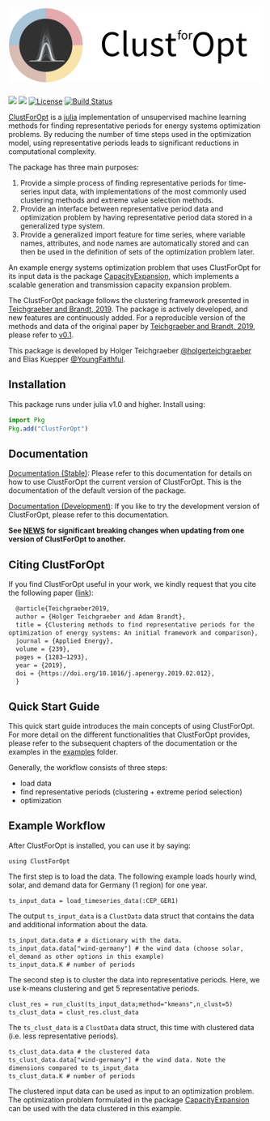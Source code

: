 ﻿![ClustForOpt](docs/src/assets/clust_for_opt_text.svg)
===
[![](https://img.shields.io/badge/docs-stable-blue.svg)](https://holgerteichgraeber.github.io/ClustForOpt.jl/stable)
[![](https://img.shields.io/badge/docs-dev-blue.svg)](https://holgerteichgraeber.github.io/ClustForOpt.jl/dev)
[![License](http://img.shields.io/badge/license-MIT-brightgreen.svg?style=flat)](LICENSE)
[![Build Status](https://travis-ci.com/holgerteichgraeber/ClustForOpt.jl.svg?token=HRFemjSxM1NBCsbHGNDG&branch=master)](https://travis-ci.com/holgerteichgraeber/ClustForOpt.jl)


[ClustForOpt](https://github.com/holgerteichgraeber/ClustForOpt.jl) is a [julia](https://www.juliaopt.com) implementation of unsupervised machine learning methods for finding representative periods for energy systems optimization problems.
By reducing the number of time steps used in the optimization model, using representative periods leads to significant reductions in computational complexity.

The package has three main purposes:
1) Provide a simple process of finding representative periods for time-series input data, with implementations of the most commonly used clustering methods and extreme value selection methods.
2) Provide an interface between representative period data and optimization problem by having representative period data stored in a generalized type system.
3) Provide a generalized import feature for time series, where variable names, attributes, and node names are automatically stored and can then be used in the definition of sets of the optimization problem later.

An example energy systems optimization problem that uses ClustForOpt for its input data is the package [CapacityExpansion](https://github.com/YoungFaithful/CapacityExpansion.jl), which implements a scalable generation and transmission capacity expansion problem.

The ClustForOpt package follows the clustering framework presented in [Teichgraeber and Brandt, 2019](https://doi.org/10.1016/j.apenergy.2019.02.012).
The package is actively developed, and new features are continuously added. For a reproducible version of the methods and data of the original paper by [Teichgraeber and Brandt, 2019](https://doi.org/10.1016/j.apenergy.2019.02.012), please refer to [v0.1](https://github.com/holgerteichgraeber/ClustForOpt.jl/tree/v0.1).

This package is developed by Holger Teichgraeber [@holgerteichgraeber](https://github.com/holgerteichgraeber) and Elias Kuepper [@YoungFaithful](https://github.com/youngfaithful).

## Installation
This package runs under julia v1.0 and higher.
Install using:

```julia
import Pkg
Pkg.add("ClustForOpt")
```

## Documentation
[Documentation (Stable)](https://holgerteichgraeber.github.io/ClustForOpt.jl/stable): Please refer to this documentation for details on how to use ClustForOpt the current version of ClustForOpt. This is the documentation of the default version of the package.

[Documentation (Development)](https://holgerteichgraeber.github.io/ClustForOpt.jl/dev): If you like to try the development version of ClustForOpt, please refer to this documentation.

**See [NEWS](NEWS.md) for significant breaking changes when updating from one version of ClustForOpt to another.**

## Citing ClustForOpt
If you find ClustForOpt useful in your work, we kindly request that you cite the following paper ([link](https://doi.org/10.1016/j.apenergy.2019.02.012)):

```
  @article{Teichgraeber2019,
  author = {Holger Teichgraeber and Adam Brandt},
  title = {Clustering methods to find representative periods for the optimization of energy systems: An initial framework and comparison},
  journal = {Applied Energy},
  volume = {239},
  pages = {1283–1293},
  year = {2019},
  doi = {https://doi.org/10.1016/j.apenergy.2019.02.012},
  }
```

## Quick Start Guide

This quick start guide introduces the main concepts of using ClustForOpt. For more detail on the different functionalities that ClustForOpt provides, please refer to the subsequent chapters of the documentation or the examples in the [examples](https://github.com/holgerteichgraeber/ClustForOpt.jl/tree/master/examples) folder.

Generally, the workflow consists of three steps:
- load data
- find representative periods (clustering + extreme period selection)
- optimization

## Example Workflow
After ClustForOpt is installed, you can use it by saying:
```@repl workflow
using ClustForOpt
```

The first step is to load the data. The following example loads hourly wind, solar, and demand data for Germany (1 region) for one year.
```@repl workflow
ts_input_data = load_timeseries_data(:CEP_GER1)
```
The output `ts_input_data` is a `ClustData` data struct that contains the data and additional information about the data.
```@repl workflow
ts_input_data.data # a dictionary with the data.
ts_input_data.data["wind-germany"] # the wind data (choose solar, el_demand as other options in this example)
ts_input_data.K # number of periods
```

The second step is to cluster the data into representative periods. Here, we use k-means clustering and get 5 representative periods.
```@repl workflow
clust_res = run_clust(ts_input_data;method="kmeans",n_clust=5)
ts_clust_data = clust_res.clust_data
```
The `ts_clust_data` is a `ClustData` data struct, this time with clustered data (i.e. less representative periods).
```@repl workflow
ts_clust_data.data # the clustered data
ts_clust_data.data["wind-germany"] # the wind data. Note the dimensions compared to ts_input_data
ts_clust_data.K # number of periods
```

The clustered input data can be used as input to an optimization problem.
The optimization problem formulated in the package [CapacityExpansion](https://github.com/YoungFaithful/CapacityExpansion.jl) can be used with the data clustered in this example.
